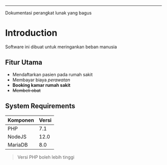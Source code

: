 
---

Dokumentasi perangkat lunak yang bagus

# **Introduction**


Software ini dibuat untuk meringankan beban manusia

## **Fitur Utama**

* Mendaftarkan pasien pada rumah sakit
* Membayar biaya *perawatan*
* **Booking kamar rumah sakit**
* ~~Membeli obat~~

## **System Requirements**

| **Komponen** | **Versi** |
|--------------|-----------|
| PHP          | 7.1       |
| NodeJS       | 12.0      |
| MariaDB      | 8.0       |

> Versi PHP boleh lebih tinggi